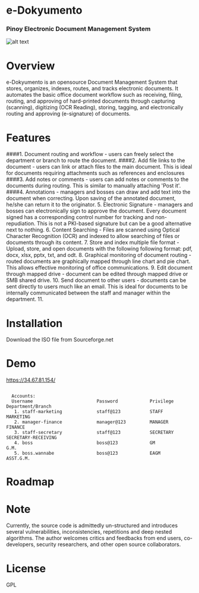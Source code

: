 # e-Dokyumento 
### Pinoy Electronic Document Management System 
![alt text](https://github.com/nelsonmaligro/e-Dokyumento/blob/master/public/images/edokyu.png)
# Overview
e-Dokyumento is an opensource Document Management System that stores, organizes, indexes, routes, and tracks
electronic documents. It automates the basic office document workflow such as receiving, filing, routing, and approving
of hard-printed documents through capturing (scanning), digitizing (OCR Reading), storing, tagging, and electronically routing 
and approving (e-signature) of documents. 

# Features
  ####1. Document routing and workflow 
                - users can freely select the department or branch to route the document.
  ####2. Add file links to the document 
                - users can link or attach files to the main document. This is ideal for documents requiring attachments 
                  such as references and enclosures
  ####3. Add notes or comments 
                - users can add notes or comments to the documents during routing. This is similar to manually attaching 'Post it'.
  ####4. Annotations 
                - managers and bosses can draw and add text into the document when correcting. Upon saving of the annotated document, 
                  he/she can return it to the originator.
  5. Electronic Signature - managers and bosses can electronically sign to approve the document. Every document signed has a
                  corresponding control number for tracking and non-repudiation. This is not a PKI-based signature but can be 
                  a good alternative next to nothing.
  6. Content Searching - Files are scanned using Optical Character Recognition (OCR) and indexed to allow searching of files 
                  or documents through its content.
  7. Store and index multiple file format - Upload, store, and open documents with the following following format: pdf, docx, xlsx,
                  pptx, txt, and odt.
  8. Graphical monitoring of document routing - routed documents are graphically mapped through line chart and pie chart. This 
                  allows effective monitoring of office communications.
  9. Edit document through mapped drive - document can be edited through mapped drive or SMB shared drive.
  10. Send document to other users - documents can be sent directly to users much like an email. This is ideal for documents to
                be internally communicated between the staff and manager within the department.
  11. 

# Installation
  Download the ISO file from Sourceforge.net

# Demo
  https://34.67.81.154/
  <pre><code>
  Accounts:
  Username                        Password            Privilege           Department/Branch
   1. staff-marketing             staff@123           STAFF               MARKETING
   2. manager-finance             manager@123         MANAGER             FINANCE
   3. staff-secretary             staff@123           SECRETARY           SECRETARY-RECEIVING
   4. boss                        boss@123            GM                  G.M.
   5. boss.wannabe                boss@123            EAGM                ASST.G.M.
</code></pre>

# Roadmap


# Note
Currently, the source code is admittedly un-structured and introduces several vulnerabilities, inconsistencies, repetitions and 
deep nested algorithms. The author welcomes critics and feedbacks from end users, co-developers, security researchers, and 
other open source collaborators.

# License
GPL
